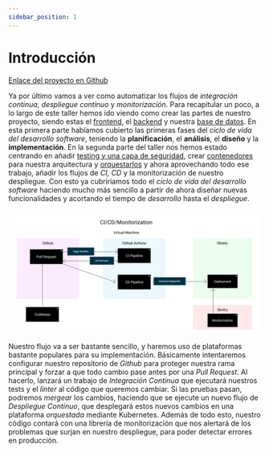 ```yaml
---
sidebar_position: 1
---
```


# Introducción

[Enlace del proyecto en Github](https://github.com/lucferbux/Taller-Containerization)

Ya por último vamos a ver como automatizar los flujos de *integración continua*, *despliegue continuo* y *monitorización*. Para recapitular un poco, a lo largo de este taller hemos ido viendo como crear las partes de nuestro proyecto, siendo estas el [frontend](../frontend/intro), el [backend](../backend/intro) y nuestra [base de datos](../bbdd/intro). En esta primera parte habíamos cubierto las primeras fases del *ciclo de vida del desarrollo software*, teniendo la **planificación**, el **análisis**, el **diseño** y la **implementación**. En la segunda parte del taller nos hemos estado centrando en añadir [testing y una capa de seguridad](../testing/intro), crear [contenedores](../containers-orchestation/docker-development) para nuestra arquitectura y [orquestarlos](../containers-orchestation/kubernetes) y ahora aprovechando todo ese trabajo, añadir los flujos de *CI, CD* y la monitorización de nuestro despliegue. Con esto ya cubriríamos todo el *ciclo de vida del desarrollo software* haciendo mucho más sencillo a partir de ahora diseñar nuevas funcionalidades y acortando el tiempo de *desarrollo* hasta el *despliegue*.

![CICD](../../static/img/tutorial/cicd/0_cicd_architecture.svg)

Nuestro flujo va a ser bastante sencillo, y haremos uso de plataformas bastante populares para su implementación. Básicamente intentaremos configurar nuestro repositorio de *Github* para proteger nuestra rama principal y forzar a que todo cambio pase antes por una *Pull Request*. Al hacerlo, lanzará un trabajo de *Integración Continua* que ejecutará nuestros tests y el *linter* al código que queremos cambiar. Si las pruebas pasan, podremos *mergear* los cambios, haciendo que se ejecute un nuevo flujo de *Despliegue Continuo*, que desplegará estos nuevos cambios en una plataforma *orquestada* mediante Kubernetes. Además de todo esto, nuestro código contará con una librería de monitorización que nos alertará de los problemas que surjan en nuestro despliegue, para poder detectar errores en producción.
